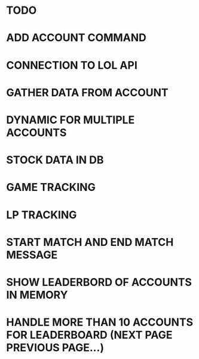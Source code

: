 # TODO
# ADD ACCOUNT COMMAND
# CONNECTION TO LOL API
# GATHER DATA FROM ACCOUNT
# DYNAMIC FOR MULTIPLE ACCOUNTS
# STOCK DATA IN DB
# GAME TRACKING
# LP TRACKING
# START MATCH AND END MATCH MESSAGE
# SHOW LEADERBORD OF ACCOUNTS IN MEMORY
# HANDLE MORE THAN 10 ACCOUNTS FOR LEADERBOARD (NEXT PAGE PREVIOUS PAGE...)